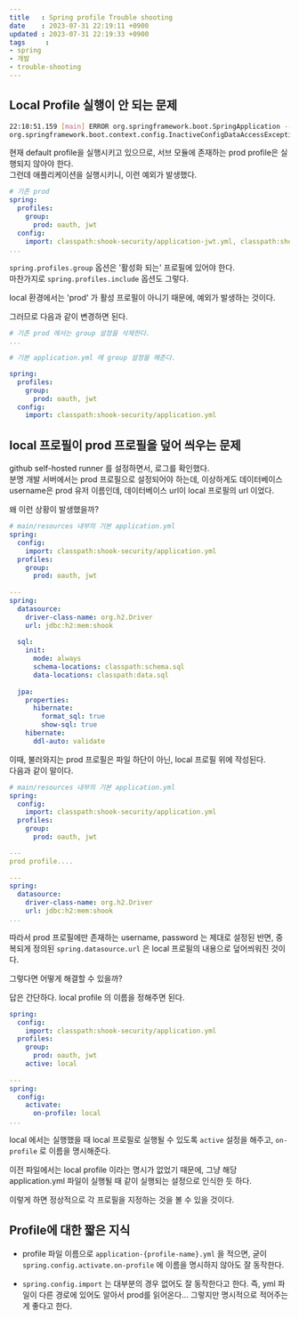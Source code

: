 ```yaml
---
title   : Spring profile Trouble shooting
date    : 2023-07-31 22:19:11 +0900
updated : 2023-07-31 22:19:33 +0900
tags     : 
- spring
- 개발
- trouble-shooting
---
```


## Local Profile 실행이 안 되는 문제

```bash
22:18:51.159 [main] ERROR org.springframework.boot.SpringApplication -- Application run failed
org.springframework.boot.context.config.InactiveConfigDataAccessException: Inactive property source 'Config resource 'class path resource [shook-security/application.yml]' via location 'classpath:shook-security/application.yml'' imported from location 'class path resource [shook-security/application.yml]' cannot contain property 'spring.profiles.group.prod' [origin: class path resource [shook-security/application.yml] - 4:13]
```

현재 default profile을 실행시키고 있으므로, 서브 모듈에 존재하는 prod profile은 실행되지 않아야 한다.     
그런데 애플리케이션을 실행시키니, 이런 예외가 발생했다.     

```yml
# 기존 prod
spring:  
  profiles:  
    group:  
      prod: oauth, jwt  
  config:  
	import: classpath:shook-security/application-jwt.yml, classpath:shook-security/application-oauth.yml
...
```

`spring.profiles.group` 옵션은 '활성화 되는' 프로필에 있어야 한다.    
마찬가지로 `spring.profiles.include` 옵션도 그렇다.    

local 환경에서는 'prod' 가 활성 프로필이 아니기 때문에, 예외가 발생하는 것이다.    

그러므로 다음과 같이 변경하면 된다.    

```yml
# 기존 prod 에서는 group 설정을 삭제한다.
...
```

```yml
# 기본 application.yml 에 group 설정을 해준다.

spring:  
  profiles:  
    group:  
      prod: oauth, jwt  
  config:  
    import: classpath:shook-security/application.yml
```

## local 프로필이 prod 프로필을 덮어 씌우는 문제

github self-hosted runner 를 설정하면서, 로그를 확인했다.    
분명 개발 서버에서는 prod 프로필으로 설정되어야 하는데, 이상하게도 데이터베이스 username은 prod 유저 이름인데, 데이터베이스 url이 local 프로필의 url 이었다.     

왜 이런 상황이 발생했을까?

```yml
# main/resources 내부의 기본 application.yml
spring:  
  config:  
    import: classpath:shook-security/application.yml  
  profiles:  
    group:  
      prod: oauth, jwt  
  
---  
spring:  
  datasource:  
    driver-class-name: org.h2.Driver  
    url: jdbc:h2:mem:shook  
  
  sql:  
    init:  
      mode: always  
      schema-locations: classpath:schema.sql  
      data-locations: classpath:data.sql  
  
  jpa:  
    properties:  
      hibernate:  
        format_sql: true  
        show-sql: true  
    hibernate:  
      ddl-auto: validate
```

이때, 불러와지는 prod 프로필은 파일 하단이 아닌, local 프로필 위에 작성된다.     
다음과 같이 말이다. 

```yml
# main/resources 내부의 기본 application.yml
spring:  
  config:  
    import: classpath:shook-security/application.yml  
  profiles:  
    group:  
      prod: oauth, jwt  

---
prod profile....
  
---  
spring:  
  datasource:  
    driver-class-name: org.h2.Driver  
    url: jdbc:h2:mem:shook  
...
```

따라서 prod 프로필에만 존재하는 username, password 는 제대로 설정된 반면, 중복되게 정의된 `spring.datasource.url` 은 local 프로필의 내용으로 덮어씌워진 것이다.     

그렇다면 어떻게 해결할 수 있을까?      

답은 간단하다. local profile 의 이름을 정해주면 된다.     

```yml
spring:  
  config:  
    import: classpath:shook-security/application.yml  
  profiles:  
    group:  
      prod: oauth, jwt  
    active: local  
  
---  
spring:  
  config:  
    activate:  
      on-profile: local
...
```

local 에서는 실행했을 때 local 프로필로 실행될 수 있도록 `active` 설정을 해주고, `on-profile` 로 이름을 명시해준다.     

이전 파일에서는 local profile 이라는 명시가 없었기 때문에, 그냥 해당 application.yml 파일이 실행될 때 같이 실행되는 설정으로 인식한 듯 하다.    

이렇게 하면 정상적으로 각 프로필을 지정하는 것을 볼 수 있을 것이다.    

## Profile에 대한 짧은 지식

- profile 파일 이름으로 `application-{profile-name}.yml` 을 적으면, 굳이 `spring.config.activate.on-profile` 에 이름을 명시하지 않아도 잘 동작한다.    

- `spring.config.import` 는 대부분의 경우 없어도 잘 동작한다고 한다. 즉, yml 파일이 다른 경로에 있어도 알아서 prod를 읽어온다... 그렇지만 명시적으로 적어주는 게 좋다고 한다.    